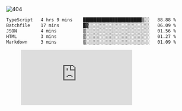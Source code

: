 ![404](https://user-images.githubusercontent.com/378023/89412096-6f759d80-d761-11ea-8c57-84b30ef3f2b1.png)

<!--START_SECTION:waka-->

```txt
TypeScript   4 hrs 9 mins    ██████████████████████▒░░   88.88 %
Batchfile    17 mins         █▓░░░░░░░░░░░░░░░░░░░░░░░   06.09 %
JSON         4 mins          ▒░░░░░░░░░░░░░░░░░░░░░░░░   01.56 %
HTML         3 mins          ▒░░░░░░░░░░░░░░░░░░░░░░░░   01.27 %
Markdown     3 mins          ▒░░░░░░░░░░░░░░░░░░░░░░░░   01.09 %
```

<!--END_SECTION:waka-->
<figure><embed src="https://wakatime.com/share/@018b853e-267a-435d-a858-33e2b098b9d7/f3c3aa68-553a-4373-a9f9-2d456f62f780.svg"></embed></figure>
